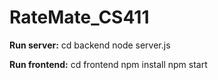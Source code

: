 # RateMate_CS411

__Run server:__
cd backend
node server.js

__Run frontend:__
cd frontend
npm install
npm start
